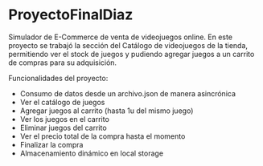 # ProyectoFinalDiaz
Simulador de E-Commerce de venta de videojuegos online.
En este proyecto se trabajó la sección del Catálogo de videojuegos de la tienda, permitiendo ver el stock de juegos y pudiendo agregar juegos a un carrito de compras para su adquisición.

Funcionalidades del proyecto:
- Consumo de datos desde un archivo.json de manera asincrónica
- Ver el catálogo de juegos
- Agregar juegos al carrito (hasta 1u del mismo juego)
- Ver los juegos en el carrito
- Eliminar juegos del carrito
- Ver el precio total de la compra hasta el momento
- Finalizar la compra
- Almacenamiento dinámico en local storage
